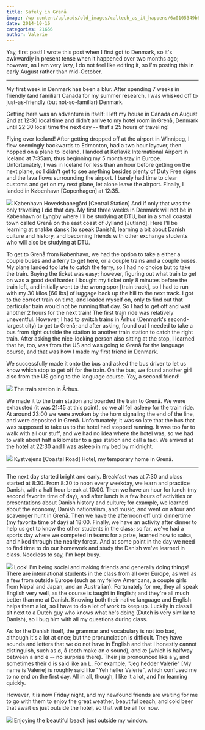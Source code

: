 ```yaml
---
title: Safely in Grenå
image: /wp-content/uploads/old_images/caltech_as_it_happens/6a0105349b8251970b01bb07955964970d.jpg
date: 2014-10-16
categories: 21656
author: Valerie
---
```


Yay, first post! I wrote this post when I first got to Denmark, so it's awkwardly in present tense when it happened over two months ago; however, as I am very lazy, I do not feel like editing it, so I'm posting this in early August rather than mid-October.

---

My first week in Denmark has been a blur. After spending 7 weeks in friendly (and familiar) Canada for my summer research, I was whisked off to just-as-friendly (but not-so-familiar) Denmark.

Getting here was an adventure in itself: I left my house in Canada on August 2nd at 12:30 local time and didn't arrive to my hotel room in Grenå, Denmark until 22:30 local time the next day -- that's 25 hours of traveling!

Flying over Iceland!
After getting dropped off at the airport in Winnipeg, I flew seemingly backwards to Edmonton, had a two hour layover, then hopped on a plane to Iceland. I landed at Keflavik International Airport in Iceland at 7:35am, thus beginning my 5 month stay in Europe. Unfortunately, I was in Iceland for less than an hour before getting on the next plane, so I didn't get to see anything besides plenty of Duty Free signs and the lava flows surrounding the airport. I barely had time to clear customs and get on my next plane, let alone leave the airport. Finally, I landed in København [Copenhagen] at 12:35.


![](/old_images/caltech_as_it_happens/6a0105349b8251970b01bb07955921970d.jpg)
København Hovedsbanegård [Central Station]
And if only that was the only traveling I did that day. My first three weeks in Denmark will not be in København or Lyngby where I'll be studying at DTU, but in a small coastal town called Grenå on the east coast of Jylland [Jutland]. Here I'll be learning at snakke dansk [to speak Danish], learning a bit about Danish culture and history, and becoming friends with other exchange students who will also be studying at DTU.

To get to Grenå from København, we had the option to take a either a couple buses and a ferry to get here, or a couple trains and a couple buses. My plane landed too late to catch the ferry, so I had no choice but to take the train. Buying the ticket was easy; however, figuring out what train to get on was a good deal harder. I bought my ticket only 8 minutes before the train left, and initially went to the wrong spor [train track], so I had to run with my 30 kilos [66 lbs] of luggage back up the hill to the next track. I got to the correct train on time, and loaded myself on, only to find out that particular train would not be running that day. So I had to get off and wait another 2 hours for the next train!
The first train ride was relatively uneventful. However, I had to switch trains in Århus (Denmark's second-largest city) to get to Grenå; and after asking, found out I needed to take a bus from right outside the station to another train station to catch the right train. After asking the nice-looking person also sitting at the stop, I learned that he, too, was from the US and was going to Grenå for the language course, and that was how I made my first friend in Denmark.

We successfully made it onto the bus and asked the bus driver to let us know which stop to get off for the train. On the bus, we found another girl also from the US going to the language course. Yay, a second friend!


![](/old_images/6a0105349b8251970b01b7c6f02de8970b.jpg)
The train station in Århus.

We made it to the train station and boarded the train to Grenå. We were exhausted (it was 21:45 at this point), so we all fell asleep for the train ride. At around 23:00 we were awoken by the horn signaling the end of the line, and were deposited in Grenå. Unfortunately, it was so late that the bus that was supposed to take us to the hotel had stopped running. It was too far to walk with all our stuff, and we had no idea where the hotel was, so we had to walk about half a kilometer to a gas station and call a taxi. We arrived at the hotel at 22:30 and I was asleep in my bed by midnight.


![](/old_images/caltech_as_it_happens/6a0105349b8251970b01b7c6f02e1d970b.jpg)
Kystvejens [Coastal Road] Hotel, my temporary home in Grenå.

---

The next day started bright and early. Breakfast was at 7:30 and class started at 8:30. From 8:30 to noon every weekday, we learn and practice Danish, with a half hour break at 10:00. Then we have an hour for lunch (my second favorite time of day), and after lunch is a few hours of activities or presentations about Danish history and culture; for example, we learned about the economy, Danish nationalism, and music; and went on a tour and scavenger hunt in Grenå. Then we have the afternoon off until dinnertime (my favorite time of day) at 18:00. Finally, we have an activity after dinner to help us get to know the other students in the class; so far, we've had a sports day where we competed in teams for a prize, learned how to salsa, and hiked through the nearby forest. And at some point in the day we need to find time to do our homework and study the Danish we've learned in class. Needless to say, I'm kept busy.


![](/old_images/caltech_as_it_happens/6a0105349b8251970b01bb079559d8970d.jpg)
Look! I'm being social and making friends and generally doing things!
There are international students in the class from all over Europe, as well as a few from outside Europe (such as my fellow Americans, a couple girls from Nepal and Japan, and an Australian). Fortunately for me, they all speak English very well, as the course is taught in English; and they're all much better than me at Danish. Knowing both their native language and English helps them a lot, so I have to do a lot of work to keep up. Luckily in class I sit next to a Dutch guy who knows what he's doing (Dutch is very similar to Danish), so I bug him with all my questions during class.

As for the Danish itself, the grammar and vocabulary is not too bad, although it's a lot at once; but the pronunciation is difficult. They have sounds and letters that we do not have in English and that I honestly cannot distinguish, such as ø, å (both make an o sound), and æ (which is halfway between a and e -- no surprise there). Their j is pronounced like a y, and sometimes their d is said like an L. For example, "Jeg hedder Valerie" [My name is Valerie] is roughly said like "Yeh heller Valerie", which confused me to no end on the first day. All in all, though, I like it a lot, and I'm learning quickly.

However, it is now Friday night, and my newfound friends are waiting for me to go with them to enjoy the great weather, beautiful beach, and cold beer that await us just outside the hotel, so that will be all for now.


![](/old_images/caltech_as_it_happens/6a0105349b8251970b01b7c6f02e6a970b.jpg)
Enjoying the beautiful beach just outside my window.

